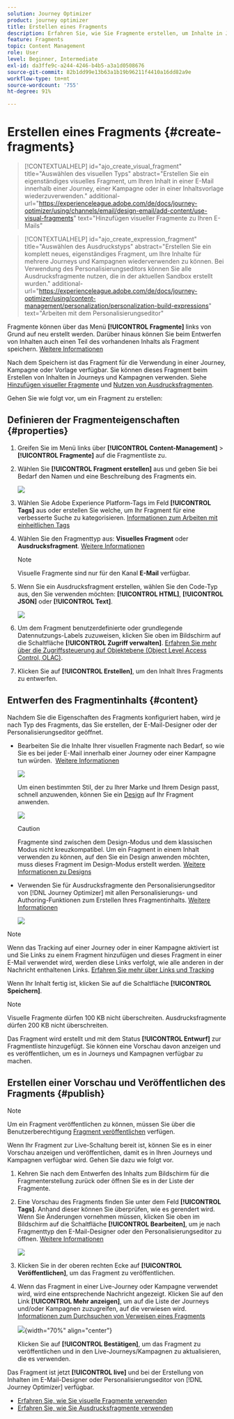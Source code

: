 ```yaml
---
solution: Journey Optimizer
product: journey optimizer
title: Erstellen eines Fragments
description: Erfahren Sie, wie Sie Fragmente erstellen, um Inhalte in Journey Optimizer-Kampagnen und -Journeys wiederzuverwenden.
feature: Fragments
topic: Content Management
role: User
level: Beginner, Intermediate
exl-id: da3ffe9c-a244-4246-b4b5-a3a1d0508676
source-git-commit: 82b1dd99e13b63a1b19b96211f4410a16dd82a9e
workflow-type: tm+mt
source-wordcount: '755'
ht-degree: 91%

---
```


# Erstellen eines Fragments {#create-fragments}

>[!CONTEXTUALHELP]
>id="ajo_create_visual_fragment"
>title="Auswählen des visuellen Typs"
>abstract="Erstellen Sie ein eigenständiges visuelles Fragment, um Ihren Inhalt in einer E-Mail innerhalb einer Journey, einer Kampagne oder in einer Inhaltsvorlage wiederzuverwenden."
>additional-url="https://experienceleague.adobe.com/de/docs/journey-optimizer/using/channels/email/design-email/add-content/use-visual-fragments" text="Hinzufügen visueller Fragmente zu Ihren E-Mails"

>[!CONTEXTUALHELP]
>id="ajo_create_expression_fragment"
>title="Auswählen des Ausdruckstyps"
>abstract="Erstellen Sie ein komplett neues, eigenständiges Fragment, um Ihre Inhalte für mehrere Journeys und Kampagnen wiederverwenden zu können. Bei Verwendung des Personalisierungseditors können Sie alle Ausdrucksfragmente nutzen, die in der aktuellen Sandbox erstellt wurden."
>additional-url="https://experienceleague.adobe.com/de/docs/journey-optimizer/using/content-management/personalization/personalization-build-expressions" text="Arbeiten mit dem Personalisierungseditor"

Fragmente können über das Menü **[!UICONTROL Fragmente]** links von Grund auf neu erstellt werden. Darüber hinaus können Sie beim Entwerfen von Inhalten auch einen Teil des vorhandenen Inhalts als Fragment speichern. [Weitere Informationen](#save-as-fragment)

Nach dem Speichern ist das Fragment für die Verwendung in einer Journey, Kampagne oder Vorlage verfügbar. Sie können dieses Fragment beim Erstellen von Inhalten in Journeys und Kampagnen verwenden. Siehe [Hinzufügen visueller Fragmente](../email/use-visual-fragments.md) und [Nutzen von Ausdrucksfragmenten](../personalization/use-expression-fragments.md).

Gehen Sie wie folgt vor, um ein Fragment zu erstellen:

## Definieren der Fragmenteigenschaften {#properties}

1. Greifen Sie im Menü links über **[!UICONTROL Content-Management]** > **[!UICONTROL Fragmente]** auf die Fragmentliste zu.

1. Wählen Sie **[!UICONTROL Fragment erstellen]** aus und geben Sie bei Bedarf den Namen und eine Beschreibung des Fragments ein.

   ![](assets/fragment-details.png)

1. Wählen Sie Adobe Experience Platform-Tags im Feld **[!UICONTROL Tags]** aus oder erstellen Sie welche, um Ihr Fragment für eine verbesserte Suche zu kategorisieren. [Informationen zum Arbeiten mit einheitlichen Tags](../start/search-filter-categorize.md#tags)

1. Wählen Sie den Fragmenttyp aus: **Visuelles Fragment** oder **Ausdrucksfragment**. [Weitere Informationen](../content-management/fragments.md#visual-expression)

   >[!NOTE]
   >
   >Visuelle Fragmente sind nur für den Kanal **E-Mail** verfügbar.

1. Wenn Sie ein Ausdrucksfragment erstellen, wählen Sie den Code-Typ aus, den Sie verwenden möchten: **[!UICONTROL HTML]**, **[!UICONTROL JSON]** oder **[!UICONTROL Text]**.

   ![](assets/fragment-expression-type.png)

1. Um dem Fragment benutzerdefinierte oder grundlegende Datennutzungs-Labels zuzuweisen, klicken Sie oben im Bildschirm auf die Schaltfläche **[!UICONTROL Zugriff verwalten]**. [Erfahren Sie mehr über die Zugriffssteuerung auf Objektebene (Object Level Access Control, OLAC)](../administration/object-based-access.md).

1. Klicken Sie auf **[!UICONTROL Erstellen]**, um den Inhalt Ihres Fragments zu entwerfen.

## Entwerfen des Fragmentinhalts {#content}

Nachdem Sie die Eigenschaften des Fragments konfiguriert haben, wird je nach Typ des Fragments, das Sie erstellen, der E-Mail-Designer oder der Personalisierungseditor geöffnet.

* Bearbeiten Sie die Inhalte Ihrer visuellen Fragmente nach Bedarf, so wie Sie es bei jeder E-Mail innerhalb einer Journey oder einer Kampagne tun würden.  [Weitere Informationen](../email/get-started-email-design.md)

  ![](assets/fragment-designer.png)

  Um einen bestimmten Stil, der zu Ihrer Marke und Ihrem Design passt, schnell anzuwenden, können Sie ein [Design](../email/apply-email-themes.md) auf Ihr Fragment anwenden.

  ![](assets/fragment-themes.png)

  >[!CAUTION]
  >
  >Fragmente sind zwischen dem Design-Modus und dem klassischen Modus nicht kreuzkompatibel. Um ein Fragment in einem Inhalt verwenden zu können, auf den Sie ein Design anwenden möchten, muss dieses Fragment im Design-Modus erstellt werden. [Weitere Informationen zu Designs](../email/apply-email-themes.md)

* Verwenden Sie für Ausdrucksfragmente den Personalisierungseditor von [!DNL Journey Optimizer] mit allen Personalisierungs- und Authoring-Funktionen zum Erstellen Ihres Fragmentinhalts. [Weitere Informationen](../personalization/personalization-build-expressions.md)

  ![](assets/fragment-expression-editor.png)

>[!NOTE]
>
>Wenn das Tracking auf einer Journey oder in einer Kampagne aktiviert ist und Sie Links zu einem Fragment hinzufügen und dieses Fragment in einer E-Mail verwendet wird, werden diese Links verfolgt, wie alle anderen in der Nachricht enthaltenen Links. [Erfahren Sie mehr über Links und Tracking](../email/message-tracking.md)

Wenn Ihr Inhalt fertig ist, klicken Sie auf die Schaltfläche **[!UICONTROL Speichern]**.

>[!NOTE]
>
>Visuelle Fragmente dürfen 100 KB nicht überschreiten. Ausdrucksfragmente dürfen 200 KB nicht überschreiten.

Das Fragment wird erstellt und mit dem Status **[!UICONTROL Entwurf]** zur Fragmentliste hinzugefügt. Sie können eine Vorschau davon anzeigen und es veröffentlichen, um es in Journeys und Kampagnen verfügbar zu machen.

## Erstellen einer Vorschau und Veröffentlichen des Fragments {#publish}

>[!NOTE]
>
>Um ein Fragment veröffentlichen zu können, müssen Sie über die Benutzerberechtigung [Fragment veröffentlichen](../administration/ootb-product-profiles.md#content-library-manager) verfügen.

Wenn Ihr Fragment zur Live-Schaltung bereit ist, können Sie es in einer Vorschau anzeigen und veröffentlichen, damit es in Ihren Journeys und Kampagnen verfügbar wird. Gehen Sie dazu wie folgt vor.

1. Kehren Sie nach dem Entwerfen des Inhalts zum Bildschirm für die Fragmenterstellung zurück oder öffnen Sie es in der Liste der Fragmente.

1. Eine Vorschau des Fragments finden Sie unter dem Feld **[!UICONTROL Tags]**. Anhand dieser können Sie überprüfen, wie es gerendert wird. Wenn Sie Änderungen vornehmen müssen, klicken Sie oben im Bildschirm auf die Schaltfläche **[!UICONTROL Bearbeiten]**, um je nach Fragmenttyp den E-Mail-Designer oder den Personalisierungseditor zu öffnen. [Weitere Informationen](manage-fragments.md#edit-fragments)

   ![](assets/fragment-preview.png)

1. Klicken Sie in der oberen rechten Ecke auf **[!UICONTROL Veröffentlichen]**, um das Fragment zu veröffentlichen.

1. Wenn das Fragment in einer Live-Journey oder Kampagne verwendet wird, wird eine entsprechende Nachricht angezeigt. Klicken Sie auf den Link **[!UICONTROL Mehr anzeigen]**, um auf die Liste der Journeys und/oder Kampagnen zuzugreifen, auf die verwiesen wird. [Informationen zum Durchsuchen von Verweisen eines Fragments](../content-management/manage-fragments.md#explore-references)

   ![](assets/fragment-publish.png){width="70%" align="center"}

   Klicken Sie auf **[!UICONTROL Bestätigen]**, um das Fragment zu veröffentlichen und in den Live-Journeys/Kampagnen zu aktualisieren, die es verwenden.

Das Fragment ist jetzt **[!UICONTROL live]** und bei der Erstellung von Inhalten im E-Mail-Designer oder Personalisierungseditor von [!DNL Journey Optimizer] verfügbar.

* [Erfahren Sie, wie Sie visuelle Fragmente verwenden](../email/use-visual-fragments.md)
* [Erfahren Sie, wie Sie Ausdrucksfragmente verwenden](../personalization/use-expression-fragments.md)
